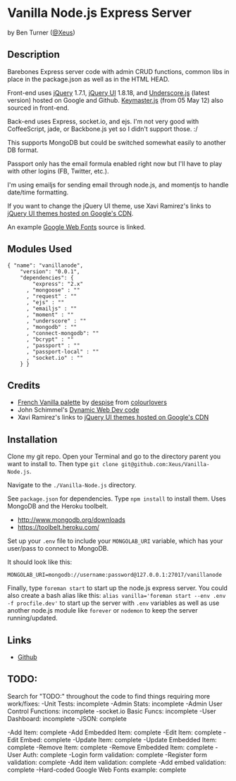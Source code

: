 # Vanilla Node.js Express Server

by Ben Turner ([@Xeus](http://twitter.com/Xeus))

## Description

Barebones Express server code with admin CRUD functions, common libs in place in the package.json as well as in the HTML HEAD.

Front-end uses [jQuery](http://jquery.com/) 1.7.1, [jQuery UI](http://jqueryui.com/) 1.8.18, and [Underscore.js](http://documentcloud.github.com/underscore/) (latest version) hosted on Google and Github.  [Keymaster.js](https://github.com/madrobby/keymaster) (from 05 May 12) also sourced in front-end.

Back-end uses Express, socket.io, and ejs.  I'm not very good with CoffeeScript, jade, or Backbone.js yet so I didn't support those. :/

This supports MongoDB but could be switched somewhat easily to another DB format.

Passport only has the email formula enabled right now but I'll have to play with other logins (FB, Twitter, etc.).

I'm using emailjs for sending email through node.js, and momentjs to handle date/time formatting.

If you want to change the jQuery UI theme, use Xavi Ramirez's links to [jQuery UI themes hosted on Google's CDN](http://the-xavi.com/articles/jquery-ui-css-themes-hosted-on-cdn).

An example [Google Web Fonts](http://www.google.com/webfonts) source is linked.

## Modules Used

    { "name": "vanillanode",
        "version": "0.0.1",
        "dependencies": {
            "express": "2.x"
          , "mongoose" : ""
          , "request" : ""
          , "ejs" : ""
          , "emailjs" : ""
          , "moment" : ""
          , "underscore" : ""
          , "mongodb" : ""
          , "connect-mongodb": ""
          , "bcrypt" : ""
          , "passport" : ""
          , "passport-local" : ""
          , "socket.io" : ""
        } }

## Credits

- [French Vanilla palette](http://www.colourlovers.com/palette/45488/french_vanilla) by [despise](http://www.colourlovers.com/lover/despise) from [colourlovers](colourlovers.com)
- John Schimmel's [Dynamic Web Dev code](http://github.com/johnschimmel/)
- Xavi Ramirez's links to [jQuery UI themes hosted on Google's CDN](http://the-xavi.com/articles/jquery-ui-css-themes-hosted-on-cdn)

## Installation

Clone my git repo. Open your Terminal and go to the directory parent you want to install to.  Then type `git clone git@github.com:Xeus/Vanilla-Node.js`.

Navigate to the `./Vanilla-Node.js` directory.

See `package.json` for dependencies.  Type `npm install` to install them. Uses
MongoDB and the Heroku toolbelt.

- http://www.mongodb.org/downloads
- https://toolbelt.heroku.com/

Set up your `.env` file to include your `MONGOLAB_URI` variable, which has your
user/pass to connect to MongoDB.

It should look like this:

    MONGOLAB_URI=mongodb://username:password@127.0.0.1:27017/vanillanode

Finally, type `foreman start` to start up the node.js express server.  You could also create a bash alias like this: `alias vanilla='foreman start --env .env -f procfile.dev'` to start up the server with `.env` variables as well as use another node.js module like `forever` or `nodemon` to keep the server running/updated.

## Links

- [Github](https://github.com/Xeus/Vanilla-Node.js)

## TODO:

Search for "TODO:" throughout the code to find things requiring more work/fixes:
-Unit Tests: incomplete
-Admin Stats: incomplete
-Admin User Control Functions: incomplete
-socket.io Basic Funcs: incomplete
-User Dashboard: incomplete
-JSON: complete

-Add Item: complete
-Add Embedded Item: complete
-Edit Item: complete
-Edit Embed: complete
-Update Item: complete
-Update Embedded Item: complete
-Remove Item: complete
-Remove Embedded Item: complete
-User Auth: complete
-Login form validation: complete
-Register form validation: complete
-Add item validation: complete
-Add embed validation: complete
-Hard-coded Google Web Fonts example: complete
